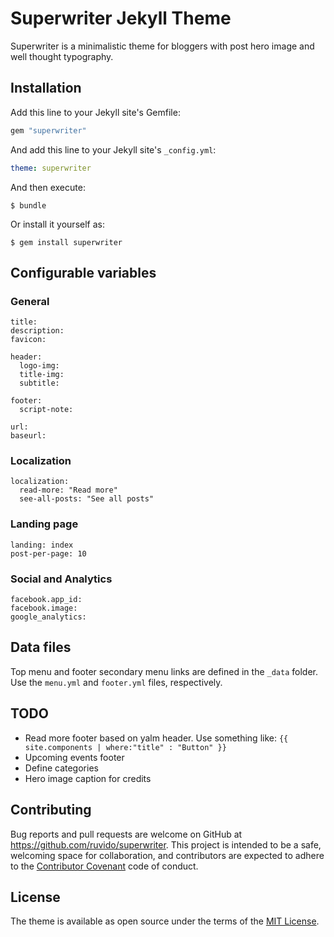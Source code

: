 # Superwriter Jekyll Theme

Superwriter is a minimalistic theme for bloggers with post hero image and well thought typography.

## Installation

Add this line to your Jekyll site's Gemfile:

```ruby
gem "superwriter"
```

And add this line to your Jekyll site's `_config.yml`:

```yaml
theme: superwriter
```

And then execute:

    $ bundle

Or install it yourself as:

    $ gem install superwriter

## Configurable variables

### General

```
title:
description:
favicon:

header:
  logo-img:
  title-img:
  subtitle:

footer:
  script-note:

url:
baseurl:
```
### Localization

```
localization:
  read-more: "Read more"
  see-all-posts: "See all posts"
```

### Landing page

```
landing: index
post-per-page: 10
```

### Social and Analytics

```
facebook.app_id:
facebook.image:
google_analytics:
```

## Data files

Top menu and footer secondary menu links are defined in the ```_data``` folder. Use the ```menu.yml``` and ```footer.yml``` files, respectively.

## TODO

- Read more footer based on yalm header. Use something like:
```{{ site.components | where:"title" : "Button" }}```
- Upcoming events footer
- Define categories
- Hero image caption for credits

## Contributing

Bug reports and pull requests are welcome on GitHub at https://github.com/ruvido/superwriter. This project is intended to be a safe, welcoming space for collaboration, and contributors are expected to adhere to the [Contributor Covenant](http://contributor-covenant.org) code of conduct.

## License

The theme is available as open source under the terms of the [MIT License](http://opensource.org/licenses/MIT).
